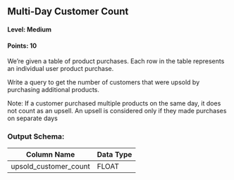 ## Multi-Day Customer Count

#### Level: Medium  
#### Points: 10  

We’re given a table of product purchases. Each row in the table represents an individual user product purchase.

Write a query to get the number of customers that were upsold by purchasing additional products.

Note: If a customer purchased multiple products on the same day, it does not count as an upsell. An upsell is considered only if they made purchases on separate days

### Output Schema:  

| Column Name           | Data Type |
|-----------------------|-----------|
| upsold_customer_count | FLOAT     |

